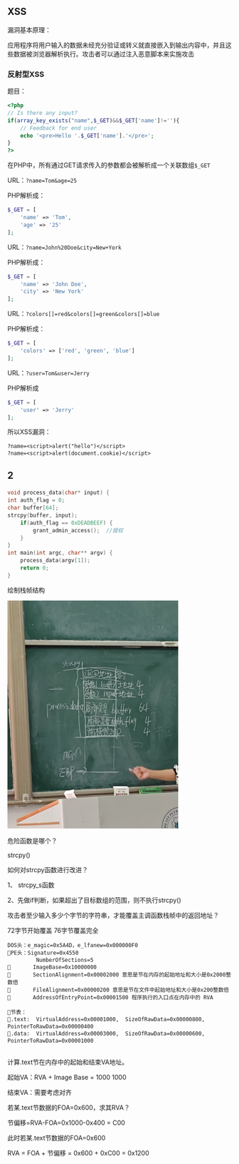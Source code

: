 ## XSS

漏洞基本原理：

应用程序将用户输入的数据未经充分验证或转义就直接嵌入到输出内容中，并且这些数据被浏览器解析执行。攻击者可以通过注入恶意脚本来实施攻击

### 反射型XSS

题目：

```php
<?php
// Is there any input?
if(array_key_exists("name",$_GET)&&$_GET['name']!=''){
    // Feedback for end user
    echo '<pre>Hello '.$_GET['name'].'</pre>';
}
?>
```

在PHP中，所有通过GET请求传入的参数都会被解析成一个关联数组`$_GET`

URL：`?name=Tom&age=25`

PHP解析成：

```php
$_GET = [
    'name' => 'Tom',
    'age' => '25'
];
```

URL：`?name=John%20Doe&city=New+York`

PHP解析成：

```php
$_GET = [
    'name' => 'John Doe',
    'city' => 'New York'
];
```

URL：`?colors[]=red&colors[]=green&colors[]=blue`

PHP解析成：

```php
$_GET = [
    'colors' => ['red', 'green', 'blue']
];
```

URL：`?user=Tom&user=Jerry`

PHP解析成

```php
$_GET = [
    'user' => 'Jerry'
];
```

所以XSS漏洞：

```
?name=<script>alert("hello")</script>
?name=<script>alert(document.cookie)</script>
```







## 2

```cpp
void process_data(char* input) {
int auth_flag = 0;
char buffer[64];
strcpy(buffer, input);
    if(auth_flag == 0xDEADBEEF) {
        grant_admin_access();  //提权
    }
}
int main(int argc, char** argv) {
    process_data(argv[1]);
    return 0;
}
```

绘制栈帧结构

<img src="assets/03ebe17821eee4f40b03f73aafd5cb8.jpg" alt="03ebe17821eee4f40b03f73aafd5cb8" style="zoom:50%;" />

危险函数是哪个？

strcpy()

如何对strcpy函数进行改进？

1、 strcpy_s函数 

2、先做if判断，如果超出了目标数组的范围，则不执行strcpy()

 

攻击者至少输入多少个字节的字符串，才能覆盖主调函数栈帧中的‌返回地址？

72字节开始覆盖 76字节覆盖完全







```
DOS头：e_magic=0x5A4D，e_lfanew=0x000000F0
PE头：Signature=0x4550
         NumberOfSections=5
       ImageBase=0x10000000
       SectionAlignment=0x00002000 意思是节在内存的起始地址和大小是0x2000整数倍
       FileAlignment=0x00000200 意思是节在文件中起始地址和大小是0x200整数倍
       AddressOfEntryPoint=0x00001500 程序执行的入口点在内存中的 RVA

节表：
.text:  VirtualAddress=0x00001000,  SizeOfRawData=0x00000800, PointerToRawData=0x00000400
.data:  VirtualAddress=0x00003000,  SizeOfRawData=0x00000600, PointerToRawData=0x00001000


```

 

计算.text节在内存中的起始和结束VA地址。



起始VA：RVA + Image Base = 1000 1000

结束VA：需要考虑对齐 



若某.text节数据的FOA=0x600，求其RVA？



节偏移=RVA-FOA=0x1000-0x400 = C00

此时若某.text节数据的FOA=0x600

RVA = FOA + 节偏移 = 0x600 + 0xC00 = 0x1200

 